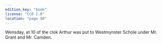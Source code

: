 ```yaml
---
edition_key: "book"
license: "CC0 1.0"
location: "page 40"
---
```

Wensday, at 10 of the clok Arthur was
put to Westmynster Schole under Mr. Grant and Mr. Camden.
